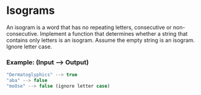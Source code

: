 # Isograms

An isogram is a word that has no repeating letters, consecutive or non-consecutive. Implement a function that determines whether a string that contains only letters is an isogram. Assume the empty string is an isogram. Ignore letter case.

### Example: (Input --> Output)

```ts
"Dermatoglyphics" --> true
"aba" --> false
"moOse" --> false (ignore letter case)
```

